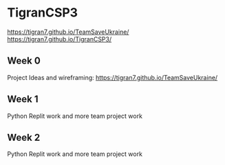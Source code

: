 # TigranCSP3
https://tigran7.github.io/TeamSaveUkraine/ 
https://tigran7.github.io/TigranCSP3/
## Week 0
Project Ideas and wireframing: https://tigran7.github.io/TeamSaveUkraine/ 

## Week 1
Python Replit work and more team project work

## Week 2
Python Replit work and more team project work